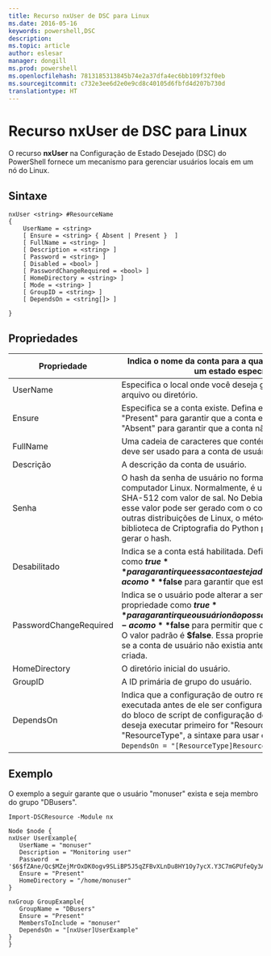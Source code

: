 ```yaml
---
title: Recurso nxUser de DSC para Linux
ms.date: 2016-05-16
keywords: powershell,DSC
description: 
ms.topic: article
author: eslesar
manager: dongill
ms.prod: powershell
ms.openlocfilehash: 7813185313845b74e2a37dfa4ec6bb109f32f0eb
ms.sourcegitcommit: c732e3ee6d2e0e9cd8c40105d6fbfd4d207b730d
translationtype: HT
---
```

# <a name="dsc-for-linux-nxuser-resource"></a>Recurso nxUser de DSC para Linux

O recurso **nxUser** na Configuração de Estado Desejado (DSC) do PowerShell fornece um mecanismo para gerenciar usuários locais em um nó do Linux.

## <a name="syntax"></a>Sintaxe

```
nxUser <string> #ResourceName
{
    UserName = <string>
    [ Ensure = <string> { Absent | Present }  ]
    [ FullName = <string> ]
    [ Description = <string> ]
    [ Password = <string> ]
    [ Disabled = <bool> ]
    [ PasswordChangeRequired = <bool> ]
    [ HomeDirectory = <string> ]
    [ Mode = <string> ]
    [ GroupID = <string> ]
    [ DependsOn = <string[]> ]

}
```

## <a name="properties"></a>Propriedades

|  Propriedade |  Indica o nome da conta para a qual você deseja garantir um estado específico. | 
|---|---|
| UserName| Especifica o local onde você deseja garantir o estado de um arquivo ou diretório.| 
| Ensure| Especifica se a conta existe. Defina essa propriedade como "Present" para garantir que a conta exista e defina-o como "Absent" para garantir que a conta não exista.| 
| FullName| Uma cadeia de caracteres que contém o nome completo que deve ser usado para a conta de usuário.| 
| Descrição| A descrição da conta de usuário.| 
| Senha| O hash da senha de usuário no formato apropriado para o computador Linux. Normalmente, é um hash SHA-256 ou SHA-512 com valor de sal. No Debian e no Ubuntu Linux, esse valor pode ser gerado com o comando mkpasswd. Para outras distribuições de Linux, o método de criptografia da biblioteca de Criptografia do Python pode ser usado para gerar o hash.| 
| Desabilitado| Indica se a conta está habilitada. Defina essa propriedade como **$true** para garantir que essa conta esteja desabilitada e defina-a como **$false** para garantir que esteja habilitada.| 
| PasswordChangeRequired| Indica se o usuário pode alterar a senha. Defina essa propriedade como **$true** para garantir que o usuário não possa alterar a senha e defina-a como **$false** para permitir que o usuário altere a senha. O valor padrão é **$false**. Essa propriedade é avaliada apenas se a conta de usuário não existia anteriormente e está sendo criada.| 
| HomeDirectory| O diretório inicial do usuário.| 
| GroupID| A ID primária de grupo do usuário.| 
| DependsOn | Indica que a configuração de outro recurso deve ser executada antes de ele ser configurado. Por exemplo, se a ID do bloco de script de configuração do recurso que você deseja executar primeiro for "ResourceName" e seu tipo for "ResourceType", a sintaxe para usar essa propriedade será `DependsOn = "[ResourceType]ResourceName"`.| 

## <a name="example"></a>Exemplo

O exemplo a seguir garante que o usuário "monuser" exista e seja membro do grupo "DBusers".

```
Import-DSCResource -Module nx 

Node $node {
nxUser UserExample{
   UserName = "monuser"
   Description = "Monitoring user"
   Password  =    '$6$fZAne/Qc$MZejMrOxDK0ogv9SLiBP5J5qZFBvXLnDu8HY1Oy7ycX.Y3C7mGPUfeQy3A82ev3zIabhDQnj2ayeuGn02CqE/0'
   Ensure = "Present"
   HomeDirectory = "/home/monuser"
}
 
nxGroup GroupExample{
   GroupName = "DBusers"
   Ensure = "Present"
   MembersToInclude = "monuser"
   DependsOn = "[nxUser]UserExample"            
}
}
```

